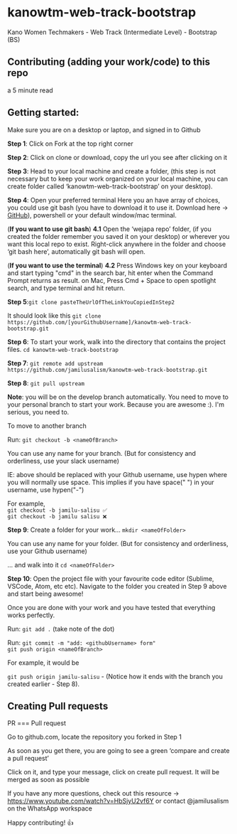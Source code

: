 # kanowtm-web-track-bootstrap
Kano Women Techmakers - Web Track (Intermediate Level) - Bootstrap (BS)

## Contributing (adding your work/code) to this repo 
a 5 minute read

## Getting started:
Make sure you are on a desktop or laptop, and signed in to Github

**Step 1**: Click on Fork at the top right corner

**Step 2**: Click on clone or download, copy the url you see after clicking on it

**Step 3**: Head to your local machine and create a folder, (this step is not necessary but to keep your work organized on your local machine, you can create folder called ‘kanowtm-web-track-bootstrap’ on your desktop).

**Step 4**: Open your preferred terminal
Here you an have array of choices, you could use git bash (you have to download it to use it. Download here -> [GitHub](https://git-scm.com/downloads)), powershell or your default window/mac terminal.

(**If you want to use git bash**) **4.1** Open the ‘wejapa repo’ folder, (if you created the folder remember you saved it on your desktop) or wherever you want this local repo to exist.
Right-click anywhere in the folder and choose ‘git bash here’, automatically git bash will open.

(**If you want to use the terminal**)
**4.2** Press Windows key on your keyboard and start typing "cmd" in the search bar, hit enter when the Command Prompt returns as result. on Mac, Press Cmd + Space to open spotlight search, and type terminal and hit return.

**Step 5**:`git clone pasteTheUrlOfTheLinkYouCopiedInStep2`

It should look like this
`git clone https://github.com/[yourGithubUsername]/kanowtm-web-track-bootstrap.git`

**Step 6**: To start your work, walk into the directory that contains the project files.
`cd kanowtm-web-track-bootstrap`

**Step 7**: `git remote add upstream https://github.com/jamilusalism/kanowtm-web-track-bootstrap.git`

**Step 8**: `git pull upstream`

**Note**: you will be on the develop branch automatically.
You need to move to your personal branch to start your work. Because you are awesome :). I'm serious, you need to.

To move to another branch

Run: `git checkout -b <nameOfBranch>`

You can use any name for your branch.
(But for consistency and orderliness, use your slack username)

IE: <nameOfBranch> above should be replaced with your Github username, use hypen where you will normally use space. This implies if you have space(" ") in your username, use hypen("-")

For example,   
`git checkout -b jamilu-salisu ✅`   
`git checkout -b jamilu salisu ❌`

**Step 9**: Create a folder for your work...
`mkdir <nameOfFolder>`
    
You can use any name for your folder.
(But for consistency and orderliness, use your Github username)
  
... and walk into it
`cd <nameOfFolder>`

**Step 10**:    Open the project file with your favourite code editor (Sublime, VSCode, Atom, etc etc).
Navigate to the folder you created in Step 9 above and start being awesome!

Once you are done with your work and you have tested that everything works perfectly.

Run: `git add .` (take note of the dot)

Run: `git commit -m "add: <githubUsername> form"`    
`git push origin <nameOfBranch>`

For example, it would be
    
`git push origin jamilu-salisu` - (Notice how it ends with the branch you created earlier - Step 8).

## Creating Pull requests

PR === Pull request

Go to github.com, locate the repository you forked in Step 1

As soon as you get there, you are going to see a green ‘compare and create a pull request’

Click on it, and type your message, click on create pull request. It will be merged as soon as possible

If you have any more questions, check out this resource -> https://www.youtube.com/watch?v=HbSjyU2vf6Y or contact @jamilusalism on the WhatsApp workspace

Happy contributing! :+1:
